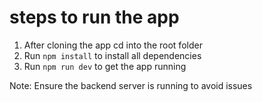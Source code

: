 # steps to run the app

1. After cloning the app cd into the root folder
2. Run `npm install` to install all dependencies
3. Run `npm run dev` to get the app running

Note: Ensure the backend server is running to avoid issues

 